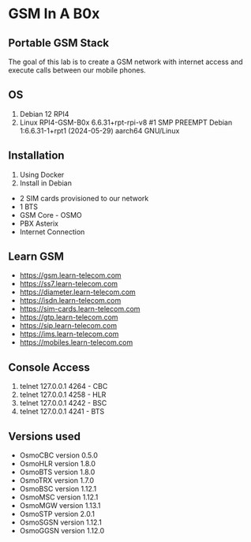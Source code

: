 # GSM In A B0x



## Portable GSM Stack

The goal of this lab is to create a GSM network with internet access and execute calls between our mobile phones.


## OS
1. Debian 12 RPI4
2. Linux RPI4-GSM-B0x 6.6.31+rpt-rpi-v8 #1 SMP PREEMPT Debian 1:6.6.31-1+rpt1 (2024-05-29) aarch64 GNU/Linux

## Installation

1. Using Docker
2. Install in Debian



- 2 SIM cards provisioned to our network
- 1 BTS
- GSM Core - OSMO
- PBX Asterix
- Internet Connection



## Learn GSM
- https://gsm.learn-telecom.com
- https://ss7.learn-telecom.com
- https://diameter.learn-telecom.com
- https://isdn.learn-telecom.com
- https://sim-cards.learn-telecom.com
- https://gtp.learn-telecom.com
- https://sip.learn-telecom.com
- https://ims.learn-telecom.com
- https://mobiles.learn-telecom.com



## Console Access

1. telnet 127.0.0.1 4264 - CBC
2. telnet 127.0.0.1 4258 - HLR
3. telnet 127.0.0.1 4242 - BSC
4. telnet 127.0.0.1 4241 - BTS
## Versions used


- OsmoCBC version 0.5.0
- OsmoHLR version 1.8.0
- OsmoBTS version 1.8.0
- OsmoTRX version 1.7.0
- OsmoBSC version 1.12.1
- OsmoMSC version 1.12.1
- OsmoMGW version 1.13.1
- OsmoSTP version 2.0.1
- OsmoSGSN version 1.12.1
- OsmoGGSN version 1.12.0